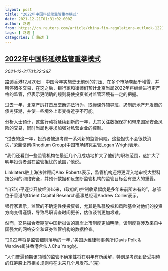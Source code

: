 ```yaml
---
layout: post
title: "2022年中国料延续监管重拳模式"
date: 2021-12-21T01:31:02.000Z
author: 路透
from: https://cn.reuters.com/article/china-fin-regulations-outlook-1221-idCNKBS2J004L
tags: [ 路透 ]
categories: [ 路透 ]
---
```

<!--1640050262000-->
[2022年中国料延续监管重拳模式](https://cn.reuters.com/article/china-fin-regulations-outlook-1221-idCNKBS2J004L)
------

<div>
<div><i>2021-12-21T01:22:36Z</i></div><p>路透香港12月20日 - 中国今年实施史无前例的打压、在多个市场卷起千堆雪、并叫停诸多交易，在这之后，银行家和律师们预计北京当局2022年将继续进行更严格的监管，但表示更明确的规则将使投资者对监管环境有一定的把握。</p><p>过去一年，北京严厉打击反垄断违法行为，取缔课外辅导班，遏制房地产开发商的债务狂潮，并使一些境外上市变得近乎不可能。</p><p>分析人士预计，这些行动将延续到新的一年，尤其关注数据保护和带来国家安全风险的交易，同时当局也寻求加强对私营企业的控制。</p><p>“过去的这一年，投资者被迫考虑一系列新的监管风险，这些担忧不会很快消失，”荣鼎谘询(Rhodium Group)中国市场研究主管Logan Wright表示。</p><p>“我们还看到一些监管机构在最近几个月成功地扩大了他们的职权范围，这扩大了明年投资者潜在监管担忧的范围，”他说。</p><p>Linklaters驻上海法律顾问Alex Roberts表示，监管机构还将更深入地审视大型科技公司的网络安全，并预计数据和反垄断监管机构的监管目标会有更大的重叠。</p><p>“自邓小平逐步开放经济以来，(政府的)控制收紧幅度是多年来前所未有的”，总部位于香港的Orient Capital Research董事总经理Andrew Collier表示。</p><p>银行家表示，监管的不确定性使投资者，尤其是私募股权和风险基金对他们的投资方向变得谨慎，导致尽职调查时间更长，估值谈判更加艰难。</p><p>然而，交易撮合者期望中国新拟议的离岸上市制度更加明晰，该制度将涉及来自中国强大的网络安全和证券监管机构的数据检查。</p><p>“2022年将是监管细则落地的一年，”美国达维律师事务所(Davis Polk &amp; Wardwell)驻香港合伙人Chu Yang说。</p><p>“人们普遍预期该领域的监管不确定性将在明年有所缓解，特别是考虑到备受期待的红筹股上市相关规则将在未来几个月发布。”(完)</p>
</div>
